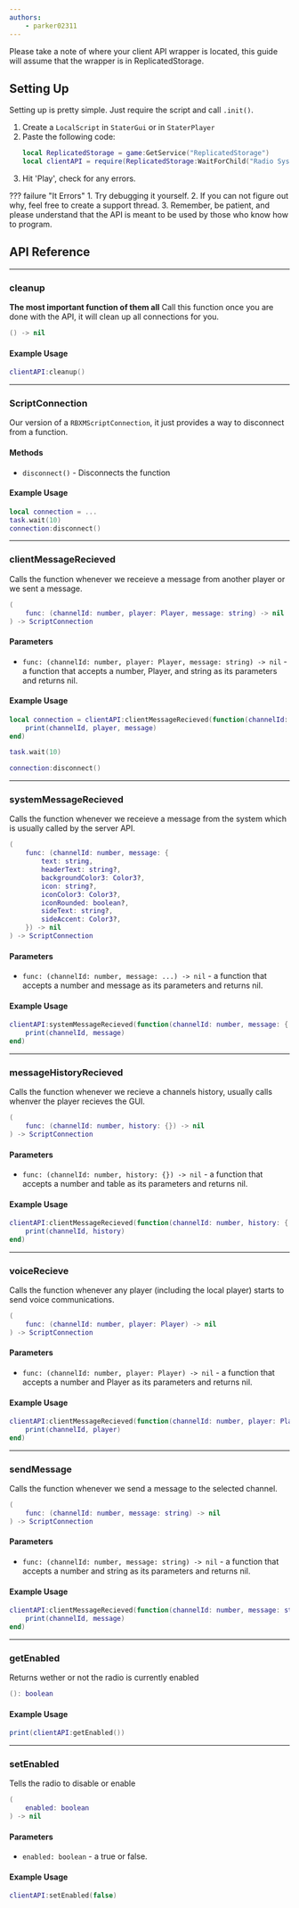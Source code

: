 ```yaml
---
authors:
    - parker02311
---
```


Please take a note of where your client API wrapper is located, this guide will assume that the wrapper is in ReplicatedStorage.

## Setting Up
Setting up is pretty simple. Just require the script and call `.init()`. 

1. Create a `LocalScript` in `StaterGui` or in `StaterPlayer`
2. Paste the following code:
    ```lua
    local ReplicatedStorage = game:GetService("ReplicatedStorage")
    local clientAPI = require(ReplicatedStorage:WaitForChild("Radio System Client API")).init()
    ```
3. Hit 'Play', check for any errors.

??? failure "It Errors"
    1. Try debugging it yourself.
    2. If you can not figure out why, feel free to create a support thread.
    3. Remember, be patient, and please understand that the API is meant to be used by those who know how to program.

## API Reference

---
### cleanup
**The most important function of them all**
Call this function once you are done with the API, it will clean up all connections for you. 
```lua
() -> nil
```

#### Example Usage
```lua
clientAPI:cleanup()
```

---
### ScriptConnection
Our version of a `RBXMScriptConnection`, it just provides a way to disconnect from a function.

#### Methods
- `disconnect()` - Disconnects the function

#### Example Usage
```lua
local connection = ...
task.wait(10)
connection:disconnect()
```

---
### clientMessageRecieved
Calls the function whenever we receieve a message from another player or we sent a message.
```lua
(
    func: (channelId: number, player: Player, message: string) -> nil
) -> ScriptConnection
```

#### Parameters

- `func: (channelId: number, player: Player, message: string) -> nil` - a function that accepts a number, Player, and string as its parameters and returns nil.

#### Example Usage
```lua
local connection = clientAPI:clientMessageRecieved(function(channelId: number, player: Player, message: string)
    print(channelId, player, message)
end)

task.wait(10)

connection:disconnect()
```

---
### systemMessageRecieved
Calls the function whenever we receieve a message from the system which is usually called by the server API.
```lua
(
    func: (channelId: number, message: {
        text: string,
        headerText: string?,
        backgroundColor3: Color3?,
        icon: string?,
        iconColor3: Color3?,
        iconRounded: boolean?,
        sideText: string?,
        sideAccent: Color3?,
    }) -> nil
) -> ScriptConnection
```

#### Parameters

- `func: (channelId: number, message: ...) -> nil` - a function that accepts a number and message as its parameters and returns nil.

#### Example Usage
```lua
clientAPI:systemMessageRecieved(function(channelId: number, message: {...any})
    print(channelId, message)
end)
```

---
### messageHistoryRecieved
Calls the function whenever we recieve a channels history, usually calls whenver the player recieves the GUI.
```lua
(
    func: (channelId: number, history: {}) -> nil
) -> ScriptConnection
```

#### Parameters

- `func: (channelId: number, history: {}) -> nil` - a function that accepts a number and table as its parameters and returns nil.

#### Example Usage
```lua
clientAPI:clientMessageRecieved(function(channelId: number, history: {...any})
    print(channelId, history)
end)
```

---
### voiceRecieve
Calls the function whenever any player (including the local player) starts to send voice communications.
```lua
(
    func: (channelId: number, player: Player) -> nil
) -> ScriptConnection
```

#### Parameters

- `func: (channelId: number, player: Player) -> nil` - a function that accepts a number and Player as its parameters and returns nil.

#### Example Usage
```lua
clientAPI:clientMessageRecieved(function(channelId: number, player: Player)
    print(channelId, player)
end)
```

---
### sendMessage
Calls the function whenever we send a message to the selected channel.
```lua
(
    func: (channelId: number, message: string) -> nil
) -> ScriptConnection
```

#### Parameters

- `func: (channelId: number, message: string) -> nil` - a function that accepts a number and string as its parameters and returns nil.

#### Example Usage
```lua
clientAPI:clientMessageRecieved(function(channelId: number, message: string)
    print(channelId, message)
end)
```

---
### getEnabled
Returns wether or not the radio is currently enabled
```lua
(): boolean
```

#### Example Usage
```lua
print(clientAPI:getEnabled())
```

---
### setEnabled
Tells the radio to disable or enable
```lua
(
    enabled: boolean
) -> nil
```

#### Parameters

- `enabled: boolean` - a true or false.

#### Example Usage
```lua
clientAPI:setEnabled(false)
```
